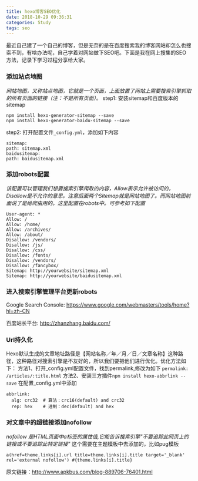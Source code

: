 ```yaml
---
title: hexo博客SEO优化
date: 2018-10-29 09:36:31
categories: Study
tags: seo
---
```


最近自己建了一个自己的博客，但是无奈的是在百度搜索我的博客网站却怎么也搜索不到，有啥办法呢，自己学着对网站做下SEO吧。下面是我在网上搜集的SEO方法，记录下学习过程分享给大家。

### 添加站点地图
*网站地图，又称站点地图，它就是一个页面，上面放置了网站上需要搜索引擎抓取的所有页面的链接（注：不是所有页面）。*
step1: 安装sitemap和百度版本的sitemap
```
npm install hexo-generator-sitemap --save
npm install hexo-generator-baidu-sitemap --save
```
step2: 打开配置文件`_config.yml`，添加如下内容
```
sitemap:
path: sitemap.xml
baidusitemap:
path: baidusitemap.xml
```
### 添加robots配置
*该配置可以管理我们想要搜索引擎爬取的内容，Allow表示允许被访问的，Disallow是不允许的意思。注意后面两个Sitemap就是网站地图了。而网站地图前面说了是给爬虫用的。这里配置在robots中。可参考如下配置*
```
User-agent: *
Allow: /
Allow: /home/
Allow: /archives/
Allow: /about/
Disallow: /vendors/
Disallow: /js/
Disallow: /css/
Disallow: /fonts/
Disallow: /vendors/
Disallow: /fancybox/
Sitemap: http://yourwebsite/sitemap.xml
Sitemap: http://yourwebsite/baidusitemap.xml
```

### 进入搜索引擎管理平台更新robots

Google Search Console: https://www.google.com/webmasters/tools/home?hl=zh-CN

百度站长平台: http://zhanzhang.baidu.com/

### Url持久化
Hexo默认生成的文章地址路径是【网站名称／年／月／日／文章名称】这种路径，这种路径对搜索引擎是不友好的，所以我们要把他们进行优化。优化方法如下：
方法1、打开_config.yml配置文件，找到permalink,修改为如下
`permalink:   /articles/:title.html`
方法2、安装三方插件`npm install hexo-abbrlink --save`
在配置_config.yml中添加
```
abbrlink:
  alg: crc32  # 算法：crc16(default) and crc32
  rep: hex    # 进制：dec(default) and hex
```

### 对文章中的超链接添加nofollow
*nofollow 是HTML页面中a标签的属性值,它能告诉搜索引擎"不要追踪此网页上的链接或不要追踪此特定链接"*
这个需要在主题模板中去添加的，比如pug模板
```
a(href=theme.links[i].url title=theme.links[i].title target='_blank' rel='external nofollow') #{theme.links[i].title}
```

原文链接：http://www.apkbus.com/blog-889706-76401.html


